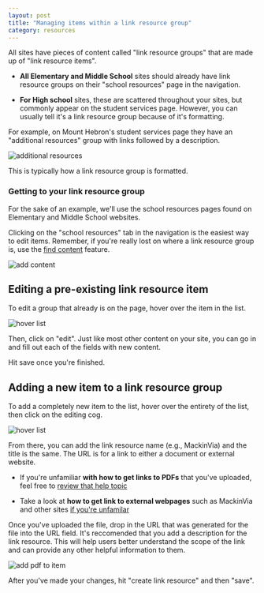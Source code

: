 ```yaml
---
layout: post
title: "Managing items within a link resource group"
category: resources
---
```


All sites have pieces of content called "link resource groups" that are made up of "link resource items".

- **All Elementary and Middle School** sites should already have link resource groups on their "school resources" page in the navigation. 

- **For High school** sites, these are scattered throughout your sites, but commonly appear on the student services page. However, you can usually tell it's a link resource group because of it's formatting.

For example, on Mount Hebron's student services page they have an "additional resources" group with links followed by a description. 

![additional resources](/schoolsites-help/images/resources/additional-resources.png)

This is typically how a link resource group is formatted. 

### Getting to your link resource group

For the sake of an example, we'll use the school resources pages found on Elementary and Middle School websites.

Clicking on the "school resources" tab in the navigation is the easiest way to edit items. Remember, if you're really lost on where a link resource group is, use the [find content](/schoolsites-help/edit/2014/07/15/finding-content/) feature.

![add content](/schoolsites-help/images/resources/school-resources-nav.png)

## Editing a pre-existing link resource item

To edit a group that already is on the page, hover over the item in the list. 

![hover list](/schoolsites-help/images/resources/hover-list.png)

Then, click on "edit". Just like most other content on your site, you can go in and fill out each of the fields with new content.

Hit save once you're finished.

## Adding a new item to a link resource group

To add a completely new item to the list, hover over the entirety of the list, then click on the editing cog.

![hover list](/schoolsites-help/images/resources/edit-whole-list.png)

From there, you can add the link resource name (e.g., MackinVia) and the title is the same. The URL is for a link to either a document or external website.

- If you're unfamiliar **with how to get links to PDFs** that you've uploaded, feel free to [review that help topic](/schoolsites-help/files/2016/12/13/uploading-files/)

- Take a look at **how to get link to external webpages** such as MackinVia and other sites [if you're unfamilar](/schoolsites-help/edit/2014/07/15/adding-links/) 

Once you've uploaded the file, drop in the URL that was generated for the file into the URL field. It's reccomended that you add a description for the link resource. This will help users better understand the scope of the link and can provide any other helpful information to them.

![add pdf to item](/schoolsites-help/images/resources/editing-link-information.png)

After you've made your changes, hit "create link resource" and then "save".
